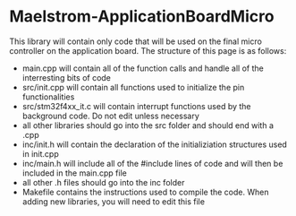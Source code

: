 # Maelstrom-ApplicationBoardMicro
This library will contain only code that will be used on the final micro controller on the application board. The structure of this page is as follows:
- main.cpp will contain all of the function calls and handle all of the interresting bits of code 
- src/init.cpp will contain all functions used to initialize the pin functionalities
- src/stm32f4xx_it.c will contain interrupt functions used by the background code. Do not edit unless necessary
- all other libraries should go into the src folder and should end with a .cpp
- inc/init.h will contain the declaration of the initializiation structures used in init.cpp
- inc/main.h will include all of the #include lines of code and will then be included in the main.cpp file 
- all other .h files should go into the inc folder
- Makefile contains the instructions used to compile the code. When adding new libraries, you will need to edit this file
